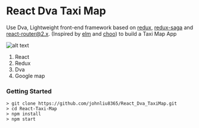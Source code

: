 # React Dva Taxi Map

Use Dva, Lightweight front-end framework based on [redux](https://github.com/reactjs/redux), [redux-saga](https://github.com/yelouafi/redux-saga) and [react-router@2.x](https://github.com/ReactTraining/react-router/tree/v2.8.1). (Inspired by [elm](http://elm-lang.org/) and [choo](https://github.com/yoshuawuyts/choo))
to build a Taxi Map App

![alt text](https://github.com/johnliu8365/React_Dva_TaxiMap/blob/master/screenshot.gif)

1. React
2. Redux
3. Dva
4. Google map

### Getting Started

```
> git clone https://github.com/johnliu8365/React_Dva_TaxiMap.git
> cd React-Taxi-Map
> npm install
> npm start
```
